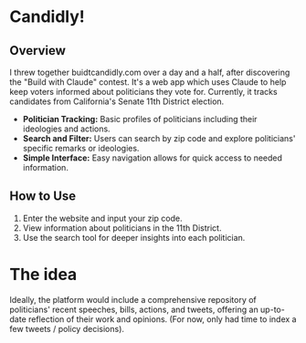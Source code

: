 # Candidly!

## Overview
I threw together buidtcandidly.com over a day and a half, after discovering the "Build with Claude" contest. It's a web app which uses Claude to help keep voters informed about politicians they vote for. Currently, it tracks candidates from California's Senate 11th District election.

- **Politician Tracking:** Basic profiles of politicians including their ideologies and actions.
- **Search and Filter:** Users can search by zip code and explore politicians' specific remarks or ideologies.
- **Simple Interface:** Easy navigation allows for quick access to needed information.

## How to Use
1. Enter the website and input your zip code.
2. View information about politicians in the 11th District.
3. Use the search tool for deeper insights into each politician.

# The idea
Ideally,  the platform would include a comprehensive repository of politicians' recent speeches, bills, actions, and tweets, offering an up-to-date reflection of their work and opinions. (For now, only had time to index a few tweets / policy decisions).
